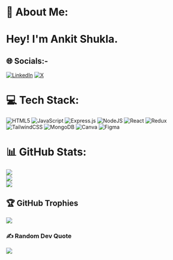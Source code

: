 
# 💫 About Me:
# Hey! I'm Ankit Shukla.

## 🌐 Socials:-
 [![LinkedIn](https://img.shields.io/badge/LinkedIn-%230077B5.svg?logo=linkedin&logoColor=white)](https://linkedin.com/in/ankit-shuklaa) [![X](https://img.shields.io/badge/X-black.svg?logo=X&logoColor=white)](https://x.com/AnkitShtwt) 

# 💻 Tech Stack:
![HTML5](https://img.shields.io/badge/html5-%23E34F26.svg?style=for-the-badge&logo=html5&logoColor=white) ![JavaScript](https://img.shields.io/badge/javascript-%23323330.svg?style=for-the-badge&logo=javascript&logoColor=%23F7DF1E) ![Express.js](https://img.shields.io/badge/express.js-%23404d59.svg?style=for-the-badge&logo=express&logoColor=%2361DAFB) ![NodeJS](https://img.shields.io/badge/node.js-6DA55F?style=for-the-badge&logo=node.js&logoColor=white) ![React](https://img.shields.io/badge/react-%2320232a.svg?style=for-the-badge&logo=react&logoColor=%2361DAFB) ![Redux](https://img.shields.io/badge/redux-%23593d88.svg?style=for-the-badge&logo=redux&logoColor=white) ![TailwindCSS](https://img.shields.io/badge/tailwindcss-%2338B2AC.svg?style=for-the-badge&logo=tailwind-css&logoColor=white) ![MongoDB](https://img.shields.io/badge/MongoDB-%234ea94b.svg?style=for-the-badge&logo=mongodb&logoColor=white) ![Canva](https://img.shields.io/badge/Canva-%2300C4CC.svg?style=for-the-badge&logo=Canva&logoColor=white) ![Figma](https://img.shields.io/badge/figma-%23F24E1E.svg?style=for-the-badge&logo=figma&logoColor=white)
# 📊 GitHub Stats:
![](https://github-readme-stats.vercel.app/api?username=Ankitsgit)<br/>
![](https://github-readme-streak-stats.herokuapp.com/?user=Ankitsgit)<br/>
![](https://github-readme-stats.vercel.app/api/top-langs/?username=Ankitsgit)

## 🏆 GitHub Trophies
![](https://github-profile-trophy.vercel.app/?username=Ankitsgit)

### ✍️ Random Dev Quote
![](https://quotes-github-readme.vercel.app/api?type=horizontal&theme=radical)



